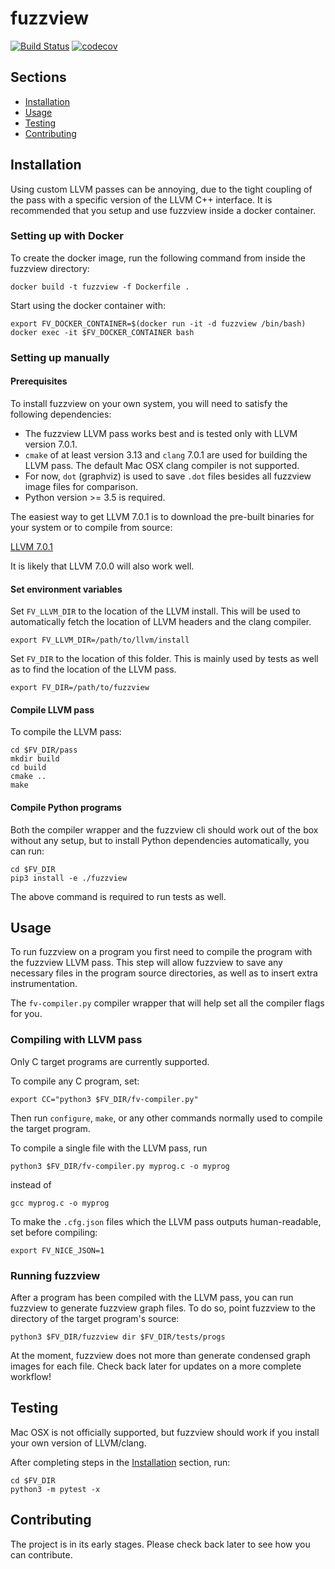 # fuzzview

[![Build Status](https://travis-ci.org/vasilyrud/fuzzview.svg?branch=master)](https://travis-ci.org/vasilyrud/fuzzview)
[![codecov](https://codecov.io/gh/vasilyrud/fuzzview/branch/master/graph/badge.svg)](https://codecov.io/gh/vasilyrud/fuzzview)

## Sections

- [Installation](#installation)
- [Usage](#usage)
- [Testing](#testing)
- [Contributing](#contributing)

## Installation

Using custom LLVM passes can be annoying, due to the tight coupling of the pass with a specific version of the LLVM C++ interface. It is recommended that you setup and use fuzzview inside a docker container.

### Setting up with Docker

To create the docker image, run the following command from inside the fuzzview directory:

```
docker build -t fuzzview -f Dockerfile .
```

Start using the docker container with:

```
export FV_DOCKER_CONTAINER=$(docker run -it -d fuzzview /bin/bash)
docker exec -it $FV_DOCKER_CONTAINER bash
```

### Setting up manually

#### Prerequisites

To install fuzzview on your own system, you will need to satisfy the following dependencies:

- The fuzzview LLVM pass works best and is tested only with LLVM version 7.0.1.
- `cmake` of at least version 3.13 and `clang` 7.0.1 are used for building the LLVM pass. The default Mac OSX clang compiler is not supported.
- For now, `dot` (graphviz) is used to save `.dot` files besides all fuzzview image files for comparison.
- Python version >= 3.5 is required.

The easiest way to get LLVM 7.0.1 is to download the pre-built binaries for your system or to compile from source:

[LLVM 7.0.1](http://releases.llvm.org/download.html#7.0.1)

It is likely that LLVM 7.0.0 will also work well.

#### Set environment variables

Set `FV_LLVM_DIR` to the location of the LLVM install. This will be used to automatically fetch the location of LLVM headers and the clang compiler.

```
export FV_LLVM_DIR=/path/to/llvm/install
```

Set `FV_DIR` to the location of this folder. This is mainly used by tests as well as to find the location of the LLVM pass.

```
export FV_DIR=/path/to/fuzzview
```

#### Compile LLVM pass

To compile the LLVM pass:

```
cd $FV_DIR/pass
mkdir build
cd build
cmake ..
make
```

#### Compile Python programs

Both the compiler wrapper and the fuzzview cli should work out of the box without any setup, but to install Python dependencies automatically, you can run:

```
cd $FV_DIR
pip3 install -e ./fuzzview
```

The above command is required to run tests as well.

## Usage

To run fuzzview on a program you first need to compile the program with the fuzzview LLVM pass. This step will allow fuzzview to save any necessary files in the program source directories, as well as to insert extra instrumentation.

The `fv-compiler.py` compiler wrapper that will help set all the compiler flags for you.

### Compiling with LLVM pass

Only C target programs are currently supported.

To compile any C program, set:

```
export CC="python3 $FV_DIR/fv-compiler.py"
```

Then run `configure`, `make`, or any other commands normally used to compile the target program.

To compile a single file with the LLVM pass, run

```
python3 $FV_DIR/fv-compiler.py myprog.c -o myprog
```

instead of

```
gcc myprog.c -o myprog
```

To make the `.cfg.json` files which the LLVM pass outputs human-readable, set before compiling:

```
export FV_NICE_JSON=1
```

### Running fuzzview

After a program has been compiled with the LLVM pass, you can run fuzzview to generate fuzzview graph files. To do so, point fuzzview to the directory of the target program's source:

```
python3 $FV_DIR/fuzzview dir $FV_DIR/tests/progs
```

At the moment, fuzzview does not more than generate condensed graph images for each file. Check back later for updates on a more complete workflow!

## Testing

Mac OSX is not officially supported, but fuzzview should work if you install your own version of LLVM/clang.

After completing steps in the [Installation](#installation) section, run:

```
cd $FV_DIR
python3 -m pytest -x
```

## Contributing

The project is in its early stages. Please check back later to see how you can contribute.
